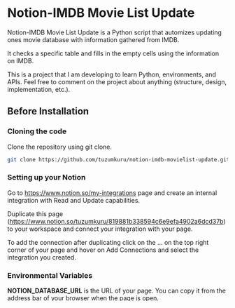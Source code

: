 # Notion-IMDB Movie List Update

Notion-IMDB Movie List Update is a Python script that automizes updating ones movie database with information gathered from IMDB.

It checks a specific table and fills in the empty cells using the information on IMDB.

This is a project that I am developing to learn Python, environments, and APIs. Feel free to comment on the project about anything (structure, design, implementation, etc.). 


## Before Installation

### Cloning the code

Clone the repository using git clone.

```bash
git clone https://github.com/tuzumkuru/notion-imdb-movielist-update.git
```


### Setting up your Notion

Go to https://www.notion.so/my-integrations page and create an internal integration with Read and Update capabilities.

Duplicate this page (https://www.notion.so/tuzumkuru/819881b338594c6e9efa4902a6dcd37b) to your workspace and connect your integration with your page.

To add the connection after duplicating click on the ... on the top right corner of your page and hover on Add Connections and select the integration you created. 


### Environmental Variables

**NOTION_DATABASE_URL** is the URL of your page. You can copy it from the address bar of your browser when the page is open. 

**NOTION_TOKEN** is the token you will get from your Notion application. Copy the Internal Integration Token after NOTION_TOKEN= without any trailing or leading spaces.

**NOTION_DATABASE_NAME** is the database name you use to store your movie files. It is not necessary if you provide NOTION_DATABASE_URL


## Running as a Python script


### Setting up an Environment

Setting up a Python environment is like giving your project its own little cozy space to live in. It's important because different projects might need different versions of Python or specific libraries, and environments help keep everything organized.

I prefer using venv for Python environment management. 

You can install venv as below or look at the documentation of the tool:

```bash
sudo apt install python3.11-venv # You should use the appropriate version for your Python
```

Create an environment using venv in the project folder:

```bash
python -m venv .venv
```

Python venv will create an environment that you can use isolated from the system.

To use the environment source the activate file:

```bash
source .venv/bin/activate
```

### Installing the dependencies

Now, you can install the dependencies using the requirements.txt:

```bash
pip install -r requirements.txt
```


### Setting up .env File

There is a .env_example file created as a template to hold some user-specific values

Rename or copy it as .env and add your specific values.

You can find more information about these variables [here](#environmental-variables)


### Running the Script

After finishing the installation steps you can run the script with the following command:

```bash
python main.py
```

The script will search the database for missing director or duration properties and when found will try to find the movie from the IMDB database using Cinemagoers. If IMDB URL is provided it will look through the Movie ID and find an exact result if the URL is correct. If not provided, it will search IMDB with the name provided and check for the exact name match. So providing name may give wrong results. 

You can create recurring tasks to run the script in a determined interval. 


## Running in a Docker container

This project can be containerized using Docker. Follow the steps below to run it as a Docker container.


### Prerequisites

Make sure you have Docker installed on your machine ([Docker Installation Guide](https://docs.docker.com/get-docker/)) and you succesfully cloned the repository. 


### Build Docker Image

Enter the directory cloned and run the following command

```bash
docker build -t notion-imdb-movielist-update .
```


### Running Docker Container

Replace _your_token_ and _your_database_url_ or _your_database_name_ with your actual values.

```bash
docker run -d --name movielist_update -e NOTION_DATABASE_URL=your-database-url -e NOTION_TOKEN=your-token -e NOTION_DATABASE_NAME=your-database-name notion-imdb-movielist-update
```

Alternatively you can pass a .env file that contains the variables.

```bash
docker run -d --name movielist_update --env-file .env notion-imdb-movielist-update
```

## Contributing

Issues & Pull requests are welcome.


## Future Work

The script would be better if it is triggered through a new entry event from Notion. 

Will test the script and make it work on different architectures and OSs.


## Acknowledgments

This readme file is created using a template from https://www.makeareadme.com

Thanks to @ramnes for Notion Python SDK (https://github.com/ramnes/notion-sdk-py)

Thanks to the Cinemagoer team (https://github.com/cinemagoer)

Thanks to Notion and IMDB


## License

[MIT](https://choosealicense.com/licenses/mit/)